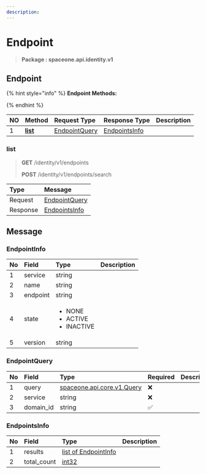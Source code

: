 ```yaml
---
description:  
---
```

# Endpoint

>  **Package : spaceone.api.identity.v1**

## Endpoint

{% hint style="info" %}
**Endpoint Methods:**

{%  endhint %}


| NO |  Method | Request Type | Response Type | Description |
| :--- | :--- | :--- | :--- | :--- |
| 1 | [**list**](endpoint.md#list)|   [EndpointQuery](endpoint.md#endpointquery) |   [EndpointsInfo](endpoint.md#endpointsinfo) |  | 
 

 
### list
> **GET** /identity/v1/endpoints
>
> **POST** /identity/v1/endpoints/search



| Type | Message |
| :--- | :--- |
| Request | [EndpointQuery](endpoint.md#endpointquery) |
| Response |  [EndpointsInfo](endpoint.md#endpointsinfo)  |


## 

## Message

### EndpointInfo
<table>
  <thead>
    <tr>
      <th style="text-align:left">No</th>
      <th style="text-align:left">Field</th>
      <th style="text-align:left">Type</th>
      <th style="text-align:left">Description</th>
    </tr>
  </thead>
  <tbody>
    <tr>
      <td style="text-align:left">1</td>
      <td style="text-align:left">service</td>
      <td style="text-align:left">string</td>
<td style="text-align:left"></td>

   </tr>
    <tr>
      <td style="text-align:left">2</td>
      <td style="text-align:left">name</td>
      <td style="text-align:left">string</td>
<td style="text-align:left"></td>

   </tr>
    <tr>
      <td style="text-align:left">3</td>
      <td style="text-align:left">endpoint</td>
      <td style="text-align:left">string</td>
<td style="text-align:left"></td>

   </tr>
    <tr>
      <td style="text-align:left">4</td>
      <td style="text-align:left">state</td>
      <td style="text-align:left"><ul>
          	<li>NONE</li>
          	<li>ACTIVE</li>
          	<li>INACTIVE</li>
        </ul></td>
<td style="text-align:left"></td>

   </tr>
    <tr>
      <td style="text-align:left">5</td>
      <td style="text-align:left">version</td>
      <td style="text-align:left">string</td>
<td style="text-align:left"></td>

   </tr>
  </tbody>
</table>



### EndpointQuery
| No | Field | Type | Required | Description |
| :--- | :--- | :--- | :--- | :--- |
| 1 | query |[spaceone.api.core.v1.Query](https://spaceone-dev.gitbook.io/api-reference/common-v1/search-query)|❌| |
| 2 | service |string|❌| |
| 3 | domain_id |string|✅| |

### EndpointsInfo
| No | Field | Type |  Description |
| :--- | :--- | :--- | :--- |
| 1 | results |[list of EndpointInfo](endpoint.md#endpointinfo) | |
| 2 | total_count |[int32](https://github.com/protocolbuffers/protobuf/blob/master/src/google/protobuf/type.proto) | |
